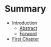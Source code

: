 # Summary

* [Introduction](README.md)
   * [Abstract](abstract.md)
   * [Forword](forewordmd.md)
* [First Chapter](chapter1.md)

